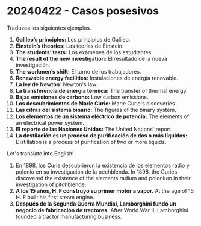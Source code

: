 # 20240422 - Casos posesivos

Traduzca los siguientes ejemplos.

1. **Galileo’s principles:** Los principios de Galileo.
2. **Einstein’s theories:** Las teorías de Einstein.
3. **The students’ tests:** Los exámenes de los estudiantes.
4. **The result of the new investigation:** El resultado de la nueva investigación.
5. **The workmen’s shift:** El turno de los trabajadores.
6. **Renewable energy facilities:** Instalaciones de energía renovable.
7. **La ley de Newton:** Newton's law.
8. **La transferencia de energía térmica:** The transfer of thermal energy.
9. **Bajas emisiones de carbono:** Low carbon emissions.
10. **Los descubrimientos de Marie Curie:** Marie Curie's discoveries.
11. **Las cifras del sistema binario:** The figures of the binary system.
12. **Los elementos de un sistema eléctrico de potencia:** The elements of an electrical power system.
13. **El reporte de las Naciones Unidas:** The United Nations' report.
14. **La destilación es un proceso de purificación de dos o más líquidos:** Distillation is a process of purification of two or more liquids.

Let's translate into English!

1. En 1898, los Curie descubrieron la existencia de los elementos radio y polonio en su investigación de la pechblenda.
   In 1898, the Curies discovered the existence of the elements radium and polonium in their investigation of pitchblende.
2. **A los 15 años, H. F construyo su primer motor a vapor.**
   At the age of 15, H. F built his first steam engine.
3. **Después de la Segunda Guerra Mundial, Lamborghini fundó un negocio de fabricación de tractores.**
   After World War II, Lamborghini founded a tractor manufacturing business.
